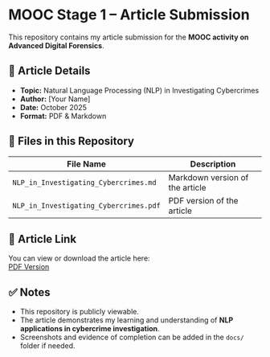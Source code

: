 # MOOC Stage 1 – Article Submission

This repository contains my article submission for the **MOOC activity on Advanced Digital Forensics**.

## 📄 Article Details

- **Topic:** Natural Language Processing (NLP) in Investigating Cybercrimes  
- **Author:** [Your Name]  
- **Date:** October 2025  
- **Format:** PDF & Markdown

## 📂 Files in this Repository

| File Name | Description |
|-----------|-------------|
| `NLP_in_Investigating_Cybercrimes.md` | Markdown version of the article |
| `NLP_in_Investigating_Cybercrimes.pdf` | PDF version of the article |

## 🔗 Article Link

You can view or download the article here:  
[PDF Version]([./NLP_in_Investigating_Cybercrimes.pdf](https://github.com/Aliza952/digital-forensics-article/blob/main/NLP%20in%20investigating%20cybercrimes.pdf))  

## ✅ Notes

- This repository is publicly viewable.  
- The article demonstrates my learning and understanding of **NLP applications in cybercrime investigation**.  
- Screenshots and evidence of completion can be added in the `docs/` folder if needed.
